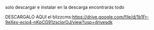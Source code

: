 solo descargar e instalar en la descarga encontrarás todo 



DESCARGALO AQUI el blizzcms:https://drive.google.com/file/d/1b1Fr-9eXex-ecio4-nKpCG91zsclorOJ/view?usp=drivesdk
